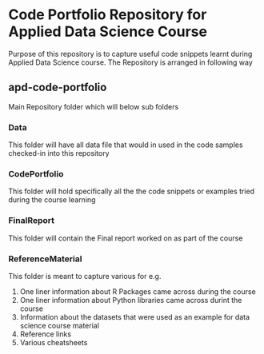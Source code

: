 # Code Portfolio Repository for Applied Data Science Course

Purpose of this repository is to capture useful code snippets learnt during Applied Data Science course. The Repository is arranged in following way

## apd-code-portfolio
Main Repository folder which will below sub folders 

### Data
This folder will have all data file that would in used in the code samples checked-in into this repository

### CodePortfolio 
This folder will hold specifically all the the code snippets or examples tried during the course learning

### FinalReport
This folder will contain the Final report worked on as part of the course

### ReferenceMaterial
This folder is meant to capture various for e.g.
1) One liner information about R Packages came across during the course
2) One liner information about Python libraries came across durint the course
3) Information about the datasets that were used as an example for data science course material
4) Reference links 
5) Various cheatsheets
